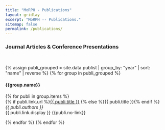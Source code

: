 ```yaml
---
title: "MoRPH - Publications"
layout: gridlay
excerpt: "MoRPH -- Publications."
sitemap: false
permalink: /publications/
---
```


### Journal Articles & Conference Presentations

<br>

<!--
{% assign number_printed = 0 %}
{% for publi in site.data.publist %}

{% assign even_odd = number_printed | modulo: 2 %}
{% if publi.highlight == 1 %}

{% if even_odd == 0 %}
<div class="row">
{% endif %}

<div class="col-sm-6 clearfix">
 <div class="well">
  <pubtit>{{ publi.title }}</pubtit>
  <img src="{{ site.url }}{{ site.baseurl }}/images/pubpic/{{ publi.image }}" class="img-responsive" width="33%" style="float: left" />
  <p>{{ publi.description }}</p>
  <p><em>{{ publi.authors }}</em></p>
  <p><strong><a href="{{ publi.link.url }}">{{ publi.link.display }}</a></strong></p>
  <p class="text-danger"><strong> {{ publi.news1 }}</strong></p>
  <p> {{ publi.news2 }}</p>
 </div>
</div>

{% assign number_printed = number_printed | plus: 1 %}

{% if even_odd == 1 %}
</div>
{% endif %}

{% endif %}
{% endfor %}

{% assign even_odd = number_printed | modulo: 2 %}
{% if even_odd == 1 %}
</div>
{% endif %}

<p> &nbsp; </p>

## Full List of publications
-->

{% assign publi_grouped = site.data.publist | group_by: "year" | sort: "name" | reverse %}
{% for group in publi_grouped %}

<h4>{{group.name}}</h4>
{% for publi in group.items %}

<div class="row flex">
<div class="col-auto flex pub-pic">

</div>
<div class="col-sm-20 flex pub-text">
{% if publi.link.url %}<a href="{{ publi.link.url }}" target="_blank">{{ publi.title }}</a> {% else %}{{ publi.title }}{% endif %}
<br /><em>{{ publi.authors }} </em><br />{{ publi.link.display }}
{{publi.no-link}}
</div>
</div>

{% endfor %}
{% endfor %}
